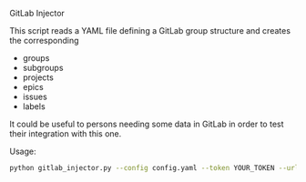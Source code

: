 GitLab Injector

This script reads a YAML file defining a GitLab group structure and creates the corresponding
- groups
- subgroups
- projects
- epics
- issues
- labels

It could be useful to persons needing some data in GitLab in order to test their integration with this one.

Usage:
```bash
python gitlab_injector.py --config config.yaml --token YOUR_TOKEN --url https://gitlab.example.com
```
